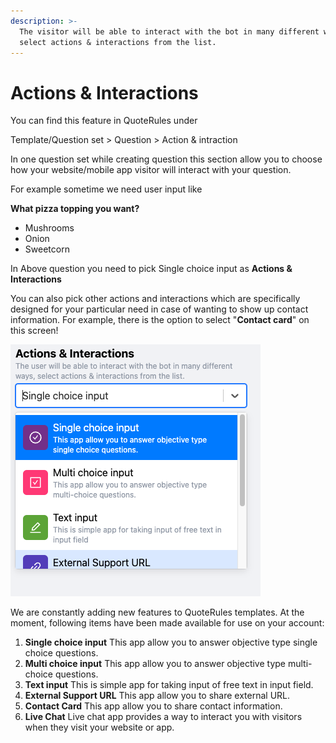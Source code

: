 ```yaml
---
description: >-
  The visitor will be able to interact with the bot in many different ways, and
  select actions & interactions from the list.
---
```


# Actions & Interactions

You can find this feature in QuoteRules under

Template/Question set > Question > Action & intraction&#x20;

In one question set while creating question this section allow you to choose how your website/mobile app visitor will interact with your question.&#x20;

For example sometime we need user input like&#x20;

**What pizza topping you want?**

* Mushrooms
* Onion
* Sweetcorn

In Above question you need to pick Single choice input as **Actions & Interactions**



You can also pick other actions and interactions which are specifically designed for your particular need in case of wanting to show up contact information. For example, there is the option to select "**Contact card**" on this screen!



![](<../../.gitbook/assets/image (27).png>)

We are constantly adding new features to QuoteRules templates. At the moment, following items have been made available for use on your account:

1. **Single choice input** This app allow you to answer objective type single choice questions.
2. **Multi choice input** This app allow you to answer objective type multi-choice questions.
3. **Text input** This is simple app for taking input of free text in input field.
4. **External Support URL** This app allow you to share external URL.
5. **Contact Card** This app allow you to share contact information.
6. **Live Chat** Live chat app provides a way to interact you with visitors when they visit your website or app.

